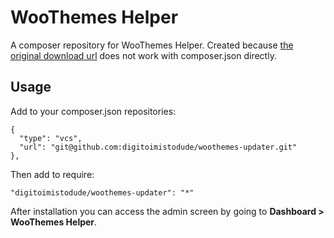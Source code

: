 WooThemes Helper
=================

A composer repository for WooThemes Helper. Created because [the original download url](http://woodojo.s3.amazonaws.com/downloads/woothemes-updater/woothemes-updater.zip) does not work with composer.json directly.

## Usage 

Add to your composer.json repositories:

    {
      "type": "vcs",
      "url": "git@github.com:digitoimistodude/woothemes-updater.git"
    },

Then add to require:

    "digitoimistodude/woothemes-updater": "*"

After installation you can access the admin screen by going to **Dashboard > WooThemes Helper**.